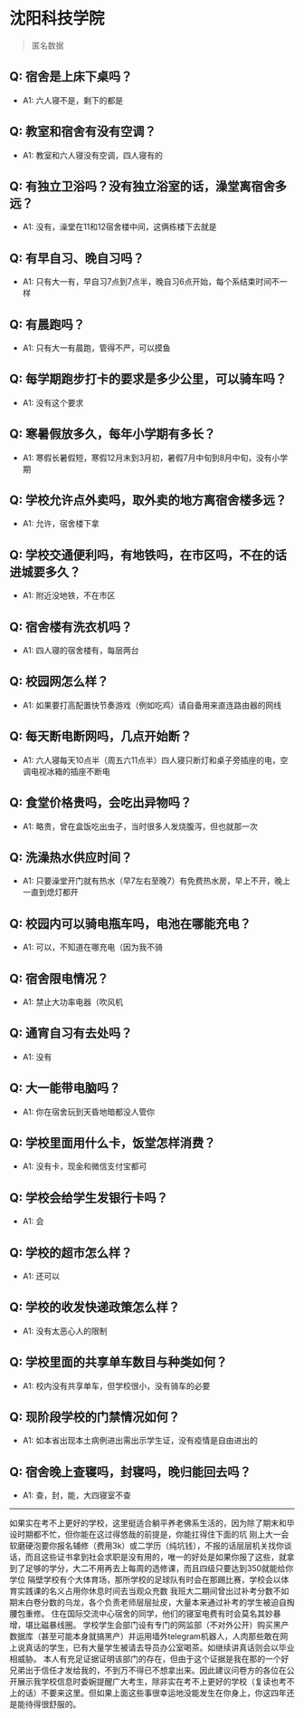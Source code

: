 # 沈阳科技学院
> 匿名数据
## Q: 宿舍是上床下桌吗？
- A1: 六人寝不是，剩下的都是
## Q: 教室和宿舍有没有空调？
- A1: 教室和六人寝没有空调，四人寝有的
## Q: 有独立卫浴吗？没有独立浴室的话，澡堂离宿舍多远？
- A1: 没有，澡堂在11和12宿舍楼中间，这俩栋楼下去就是
## Q: 有早自习、晚自习吗？
- A1: 只有大一有，早自习7点到7点半，晚自习6点开始，每个系结束时间不一样
## Q: 有晨跑吗？
- A1: 只有大一有晨跑，管得不严，可以摸鱼
## Q: 每学期跑步打卡的要求是多少公里，可以骑车吗？
- A1: 没有这个要求
## Q: 寒暑假放多久，每年小学期有多长？
- A1: 寒假长暑假短，寒假12月末到3月初，暑假7月中旬到8月中旬，没有小学期
## Q: 学校允许点外卖吗，取外卖的地方离宿舍楼多远？
- A1: 允许，宿舍楼下拿
## Q: 学校交通便利吗，有地铁吗，在市区吗，不在的话进城要多久？
- A1: 附近没地铁，不在市区
## Q: 宿舍楼有洗衣机吗？
- A1: 四人寝的宿舍楼有，每层两台
## Q: 校园网怎么样？
- A1: 如果要打高配置快节奏游戏（例如吃鸡）请自备用来直连路由器的网线
## Q: 每天断电断网吗，几点开始断？
- A1: 六人寝每天10点半（周五六11点半）四人寝只断灯和桌子旁插座的电，空调电视冰箱的插座不断电
## Q: 食堂价格贵吗，会吃出异物吗？
- A1: 略贵，曾在盒饭吃出虫子，当时很多人发烧腹泻，但也就那一次
## Q: 洗澡热水供应时间？
- A1: 只要澡堂开门就有热水（早7左右至晚7）有免费热水房，早上不开，晚上一直到熄灯都开
## Q: 校园内可以骑电瓶车吗，电池在哪能充电？
- A1: 可以，不知道在哪充电（因为我不骑
## Q: 宿舍限电情况？
- A1: 禁止大功率电器（吹风机
## Q: 通宵自习有去处吗？
- A1: 没有
## Q: 大一能带电脑吗？
- A1: 你在宿舍玩到天昏地暗都没人管你
## Q: 学校里面用什么卡，饭堂怎样消费？
- A1: 没有卡，现金和微信支付宝都可
## Q: 学校会给学生发银行卡吗？
- A1: 会
## Q: 学校的超市怎么样？
- A1: 还可以
## Q: 学校的收发快递政策怎么样？
- A1: 没有太恶心人的限制
## Q: 学校里面的共享单车数目与种类如何？
- A1: 校内没有共享单车，但学校很小，没有骑车的必要
## Q: 现阶段学校的门禁情况如何？
- A1: 如本省出现本土病例进出需出示学生证，没有疫情是自由进出的
## Q: 宿舍晚上查寝吗，封寝吗，晚归能回去吗？
- A1: 查，封，能，大四寝室不查
***
如果实在考不上更好的学校，这里挺适合躺平养老佛系生活的，因为除了期末和毕设时期都不忙，但你能在这过得悠哉的前提是，你能扛得住下面的坑
刚上大一会软磨硬泡要你报名辅修（费用3k）或二学历（纯坑钱），不报的话层层机关找你谈话，而且这些证书拿到社会求职是没有用的，唯一的好处是如果你报了这些，就拿到了足够的学分，大二不用再去上每周的选修课，而且四级只要达到350就能给你学位
隔壁学校有个大体育场，那所学校的足球队有时会在那踢比赛，学校会以体育实践课的名义占用你休息时间去当观众充数
我班大二期间曾出过补考分数不如期末白卷分数的乌龙，各个负责老师层层扯皮，大量本来通过补考的学生被迫自掏腰包重修。
住在国际交流中心宿舍的同学，他们的寝室电费有时会莫名其妙暴增，堪比磁暴线圈。
学校学生会部门设有专门的网监部（不对外公开）购买黑产数据库（甚至可能本身就搞黑产）并运用墙外telegram机器人，人肉那些敢在网上说真话的学生，已有大量学生被请去导员办公室喝茶。如继续讲真话则会以毕业相威胁。
本人有充足证据证明该部门的存在，但由于这个证据是我在那的一个好兄弟出于信任才发给我的，不到万不得已不想拿出来。因此建议问卷方的各位在公开展示我学校信息时委婉提醒广大考生，除非实在考不上更好的学校（复读也考不上的话）不要来这里。但如果上面这些事很幸运地没能发生在你身上，你这四年还是能待得很舒服的。
